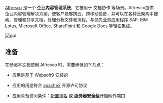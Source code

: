 [Alfresco](https://www.alfresco.com/) 是一个 **企业内容管理系统**，它被用于 文档协作  等场景。Alfresco提供企业内容管理解决方案，使客户能够跨云，跨移动设备，并可以在各种云架构中搜索、管理和共享文档，处理分析文件和流程，与领先业务应用程序 SAP, IBM Lotus, Microsoft Office, SharePoint 和 Google Docs 等轻松集成。


![gui](https://libs.websoft9.com/Websoft9/DocsPicture/zh/alfresco/alfresco-arcgui-websoft9.png)


## 准备

在参阅本文档使用 Alfresco 时，需要确保如下几点：

- 应用是基于 Websoft9 安装的

- 应用的用途符合 [apache2](https://opensource.org/licenses/Apache-2.0) 开源许可协议

- 应用具备访问条件：[配置域名](./domain-set) 或 **服务器安全组**开启网外端口